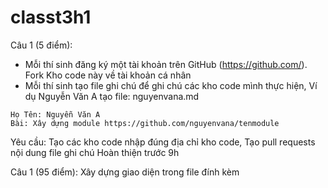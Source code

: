 # classt3h1

Câu 1 (5 điểm):
- Mỗi thí sinh đăng ký một tài khoản trên GitHub (https://github.com/). Fork Kho code này về tài khoản cá nhân
- Mỗi thí sinh tạo file ghi chú để ghi chú các kho code mình thực hiện, Ví dụ Nguyễn Văn A tạo file: nguyenvana.md
```
Họ Tên: Nguyễn Văn A
Bài: Xây dựng module https://github.com/nguyenvana/tenmodule

```
Yêu cầu: Tạo các kho code nhập đúng địa chỉ kho code, Tạo pull requests nội dung file ghi chú Hoàn thiện trước 9h

Câu 1 (95 điểm):
Xây dựng giao diện trong file đính kèm 
